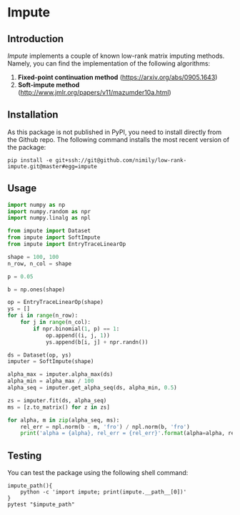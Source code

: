 # Impute

## Introduction
*Impute* implements a couple of known low-rank matrix imputing methods. Namely, you can
find the implementation of the following algorithms:
 1. **Fixed-point continuation method** (https://arxiv.org/abs/0905.1643)
 2. **Soft-impute method** (http://www.jmlr.org/papers/v11/mazumder10a.html)
 
 ## Installation
 As this package is not published in PyPI, you need to install directly from the Github
 repo. The following command installs the most recent version of the package:
 ```shell
pip install -e git+ssh://git@github.com/nimily/low-rank-impute.git@master#egg=impute
```  

## Usage
```python
import numpy as np
import numpy.random as npr
import numpy.linalg as npl

from impute import Dataset
from impute import SoftImpute
from impute import EntryTraceLinearOp

shape = 100, 100
n_row, n_col = shape

p = 0.05

b = np.ones(shape)

op = EntryTraceLinearOp(shape)
ys = []
for i in range(n_row):
    for j in range(n_col):
        if npr.binomial(1, p) == 1:
            op.append((i, j, 1))
            ys.append(b[i, j] + npr.randn())

ds = Dataset(op, ys)
imputer = SoftImpute(shape)

alpha_max = imputer.alpha_max(ds)
alpha_min = alpha_max / 100
alpha_seq = imputer.get_alpha_seq(ds, alpha_min, 0.5)

zs = imputer.fit(ds, alpha_seq)
ms = [z.to_matrix() for z in zs]

for alpha, m in zip(alpha_seq, ms):
    rel_err = npl.norm(b - m, 'fro') / npl.norm(b, 'fro')
    print('alpha = {alpha}, rel_err = {rel_err}'.format(alpha=alpha, rel_err=rel_err))
```

## Testing
You can test the package using the following shell command:
```shell
impute_path(){
    python -c 'import impute; print(impute.__path__[0])'
}
pytest "$impute_path"
```

